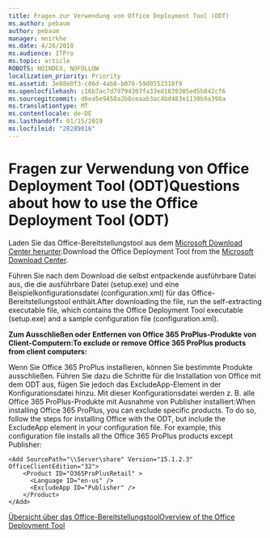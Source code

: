 ```yaml
---
title: Fragen zur Verwendung von Office Deployment Tool (ODT)
ms.author: pebaum
author: pebaum
manager: mnirkhe
ms.date: 4/26/2018
ms.audience: ITPro
ms.topic: article
ROBOTS: NOINDEX, NOFOLLOW
localization_priority: Priority
ms.assetid: 3e88e0f3-c86d-4ab8-b076-59d0552318f9
ms.openlocfilehash: c16b7ac7d79794307fa33ed1039305ed5b842cf6
ms.sourcegitcommit: d6ea5e9458a2b8ceaab3ac4bd483e1130b9a398a
ms.translationtype: MT
ms.contentlocale: de-DE
ms.lasthandoff: 01/15/2019
ms.locfileid: "28289016"
---
```

# <a name="questions-about-how-to-use-the-office-deployment-tool-odt"></a><span data-ttu-id="30c19-102">Fragen zur Verwendung von Office Deployment Tool (ODT)</span><span class="sxs-lookup"><span data-stu-id="30c19-102">Questions about how to use the Office Deployment Tool (ODT)</span></span>

<span data-ttu-id="30c19-103">Laden Sie das Office-Bereitstellungstool aus dem [Microsoft Download Center herunter](http://go.microsoft.com/fwlink/p/?LinkID=626065).</span><span class="sxs-lookup"><span data-stu-id="30c19-103">Download the Office Deployment Tool from the [Microsoft Download Center](http://go.microsoft.com/fwlink/p/?LinkID=626065).</span></span>
  
<span data-ttu-id="30c19-104">Führen Sie nach dem Download die selbst entpackende ausführbare Datei aus, die die ausführbare Datei (setup.exe) und eine Beispielkonfigurationsdatei (configuration.xml) für das Office-Bereitstellungstool enthält.</span><span class="sxs-lookup"><span data-stu-id="30c19-104">After downloading the file, run the self-extracting executable file, which contains the Office Deployment Tool executable (setup.exe) and a sample configuration file (configuration.xml).</span></span>
  
 <span data-ttu-id="30c19-105">**Zum Ausschließen oder Entfernen von Office 365 ProPlus-Produkte von Client-Computern:**</span><span class="sxs-lookup"><span data-stu-id="30c19-105">**To exclude or remove Office 365 ProPlus products from client computers:**</span></span>
  
<span data-ttu-id="30c19-p101">Wenn Sie Office 365 ProPlus installieren, können Sie bestimmte Produkte ausschließen. Führen Sie dazu die Schritte für die Installation von Office mit dem ODT aus, fügen Sie jedoch das ExcludeApp-Element in der Konfigurationsdatei hinzu. Mit dieser Konfigurationsdatei werden z. B. alle Office 365 ProPlus-Produkte mit Ausnahme von Publisher installiert:</span><span class="sxs-lookup"><span data-stu-id="30c19-p101">When installing Office 365 ProPlus, you can exclude specific products. To do so, follow the steps for installing Office with the ODT, but include the ExcludeApp element in your configuration file. For example, this configuration file installs all the Office 365 ProPlus products except Publisher:</span></span>
  
```
<Add SourcePath="\\Server\share" Version="15.1.2.3" OfficeClientEdition="32">
    <Product ID="O365ProPlusRetail" >
      <Language ID="en-us" />
      <ExcludeApp ID="Publisher" />
    </Product>
</Add>
```

[<span data-ttu-id="30c19-109">Übersicht über das Office-Bereitstellungstool</span><span class="sxs-lookup"><span data-stu-id="30c19-109">Overview of the Office Deployment Tool</span></span>](https://docs.microsoft.com/deployoffice/overview-of-the-office-2016-deployment-tool)
  


